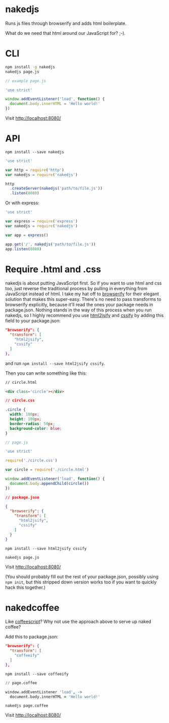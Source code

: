 # nakedjs
Runs js files through browserify and adds html boilerplate.

What do we need that html around our JavaScript for? ;-).

# CLI
```sh
npm install -g nakedjs
nakedjs page.js
```

```js
// example page.js

'use strict'

window.addEventListener('load', function() {
  document.body.innerHTML = 'Hello world!'
})
```

Visit [http://localhost:8080/](http://localhost:8080/)

# API
`npm install --save nakedjs`

```js
'use strict'

var http = require('http')
var nakedjs = require('nakedjs')

http
  .createServer(nakedjs('path/to/file.js'))
  .listen(8080)
```

Or with express:

```js
'use strict'

var express = require('express')
var nakedjs = require('nakedjs')

var app = express()

app.get('/', nakedjs('path/to/file.js'))
app.listen(8080)
```

# Require .html and .css

nakedjs is about putting JavaScript first. So if you want to use html and css too, just reverse the traditional process by pulling in everything from JavaScript instead of html. I take my hat off to [browserify](https://www.npmjs.com/package/browserify) for their elegant solution that makes this super-easy. There's no need to pass transforms to browserify explicitly, because it'll read the ones your package needs in package.json. Nothing stands in the way of this process when you run nakedjs, so I highly recommend you use [html2jsify](https://www.npmjs.com/package/html2jsify) and [cssify](https://www.npmjs.com/package/cssify) by adding this field to your package.json:

```json
"browserify": {
  "transform": [
    "html2jsify",
    "cssify"
  ]
},
```

and run `npm install --save html2jsify cssify`.

Then you can write something like this:

```html
// circle.html

<div class='circle'></div>
```

```css
// circle.css

.circle {
  width: 100px;
  height: 100px;
  border-radius: 50px;
  background-color: blue;
}
```

```js
// page.js

'use strict'

require('./circle.css')

var circle = require('./circle.html')

window.addEventListener('load', function() {
  document.body.appendChild(circle())
})
```

```json
// package.json

{
  "browserify": {
    "transform": [
      "html2jsify",
      "cssify"
    ]
  }
}
```

`npm install --save html2jsify cssify`

`nakedjs page.js`

Visit [http://localhost:8080/](http://localhost:8080/)

(You should probably fill out the rest of your package.json, possibly using `npm init`, but this stripped down version works too if you want to quickly hack this together.)

# nakedcoffee

Like [coffeescript](http://coffeescript.org/)? Why not use the approach above to serve up naked coffee?

Add this to package.json:

```json
"browserify": {
  "transform": [
    "coffeeify"
  ]
},
```

`npm install --save coffeeify`

```coffee
// page.coffee

window.addEventListener 'load', ->
  document.body.innerHTML = 'Hello world!'
```

`nakedjs page.coffee`

Visit [http://localhost:8080/](http://localhost:8080/)
